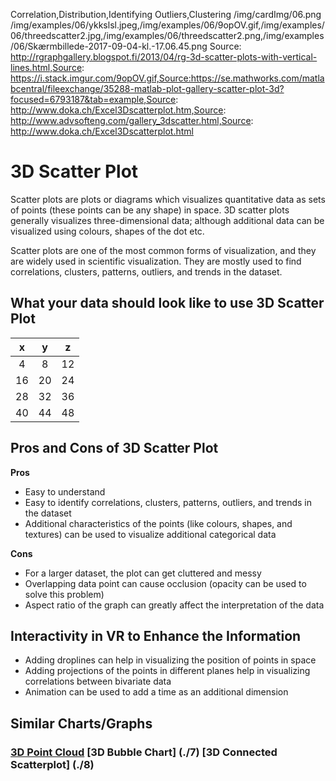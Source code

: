 Correlation,Distribution,Identifying Outliers,Clustering
/img/cardImg/06.png
/img/examples/06/ykkslsl.jpeg,/img/examples/06/9opOV.gif,/img/examples/06/threedscatter2.jpg,/img/examples/06/threedscatter2.png,/img/examples/06/Skærmbillede-2017-09-04-kl.-17.06.45.png
Source: http://rgraphgallery.blogspot.fi/2013/04/rg-3d-scatter-plots-with-vertical-lines.html,Source: https://i.stack.imgur.com/9opOV.gif,Source:https://se.mathworks.com/matlabcentral/fileexchange/35288-matlab-plot-gallery-scatter-plot-3d?focused=6793187&tab=example,Source: http://www.doka.ch/Excel3Dscatterplot.htm,Source: http://www.advsofteng.com/gallery_3dscatter.html,Source: http://www.doka.ch/Excel3Dscatterplot.html
# 3D Scatter Plot

Scatter plots are plots or diagrams which visualizes quantitative data as sets of points (these points can be any shape) in space. 3D scatter plots generally visualizes three-dimensional data; although additional data can be visualized using colours, shapes of the dot etc.

Scatter plots are one of the most common forms of visualization, and they are widely used in scientific visualization. They are mostly used to find correlations, clusters, patterns, outliers, and trends in the dataset. 

## What your data should look like to use 3D Scatter Plot

 x | y | z | 
:-------------:| :-----:| :-----:| 
4 | 8 | 12
16 | 20 | 24
28 | 32 | 36
40 | 44 | 48

## Pros and Cons of 3D Scatter Plot

__Pros__
* Easy to understand
* Easy to identify correlations, clusters, patterns, outliers, and trends in the dataset
* Additional characteristics of the points (like colours, shapes, and textures) can be used to visualize additional categorical data

__Cons__
* For a larger dataset, the plot can get cluttered and messy
* Overlapping data point can cause occlusion (opacity can be used to solve this problem)
* Aspect ratio of the graph can greatly affect the interpretation of the data 

## Interactivity in VR to Enhance the Information

* Adding droplines can help in visualizing the position of points in space
* Adding projections of the points in different planes help in visualizing correlations between bivariate data
* Animation can be used to add a time as an additional dimension

## Similar Charts/Graphs

### [3D Point Cloud](./5) [3D Bubble Chart] (./7) [3D Connected Scatterplot] (./8)